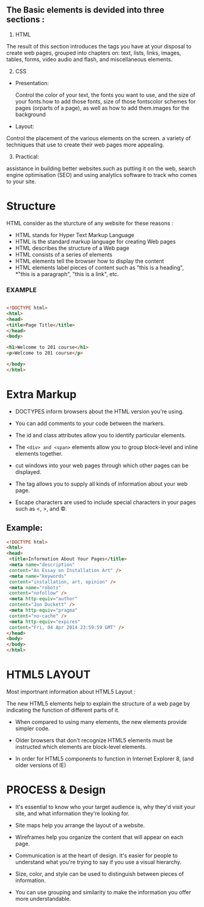 
## The Basic elements is devided into three sections :  


1. HTML 

The result of this section introduces the tags you have
at your disposal to create web
pages, grouped into chapters on:
text, lists, links, images, tables,
forms, video audio and flash, and
miscellaneous elements.



2. CSS   
  

* Presentation:      

  Control the color of your text, the fonts you want to use, and the size of your fonts.how to add those fonts, size of those fontscolor schemes for pages (orparts of a page), as well as how to add them.images for the background

* Layout:  
  
Control the placement of the various elements on the screen. a variety of techniques that use to create their web pages more appealing.




3. Practical:

 assistance in building better websites.such as putting it on the web, search engine optimisation (SEO) and using analytics software to track
who comes to your site.

# Structure 

HTML consider as the sturcture of any website for these reasons :

* HTML stands for Hyper Text Markup Language
* HTML is the standard markup language for creating Web pages
* HTML describes the structure of a Web page
* HTML consists of a series of elements
* HTML elements tell the browser how to display the content
* HTML elements label pieces of content such as "this is a heading", *"this is a paragraph", "this is a link", etc. 

### EXAMPLE 
```html   

<!DOCTYPE html>
<html>
<head>
<title>Page Title</title>
</head>
<body>

<h1>Welcome to 201 course</h1>
<p>Welcome to 201 course</p>

</body>
</html>

```

# Extra Markup  
 * DOCTYPES inform browsers about the HTML version you're using.

* You can add comments to your code between the <!-- and --> markers.

* The id and class attributes allow you to identify
particular elements.

* The ```<div> and <span>``` elements allow you to group
block-level and inline elements together.

* <iframes> cut windows into your web pages through
which other pages can be displayed.

* The <meta> tag allows you to supply all kinds of
information about your web page.

* Escape characters are used to include special
characters in your pages such as <, >, and ©.

## Example:
```html
<!DOCTYPE html>
<html>
<head>
 <title>Information About Your Pages</title>
 <meta name="description"
 content="An Essay on Installation Art" />
 <meta name="keywords"
 content="installation, art, opinion" />
 <meta name="robots"
 content="nofollow" />
 <meta http-equiv="author"
 content="Jon Duckett" />
 <meta http-equiv="pragma"
 content="no-cache" />
 <meta http-equiv="expires"
 content="Fri, 04 Apr 2014 23:59:59 GMT" />
</head>
<body>
</body>
</html>
```
# HTML5 LAYOUT

Most importnant information about HTML5 Layout :   

The new HTML5 elements help to explain the structure of a web page by indicating the function of different parts of it.

* When compared to using many elements, the new elements provide simpler code.

* Older browsers that don't recognize HTML5 elements must be instructed which elements are block-level elements.

* In order for HTML5 components to function in Internet Explorer 8, (and older versions of IE)
  
    
# PROCESS & Design

* It's essential to know who your target audience is, why they'd visit your site, and what information they're looking for.

* Site maps help you arrange the layout of a website.

* Wireframes help you organize the content that will appear on each page.

* Communication is at the heart of design. It's easier for people to understand what you're trying to say if you use a visual hierarchy.

* Size, color, and style can be used to distinguish between pieces of information.


* You can use grouping and similarity to make the information you offer more understandable.




